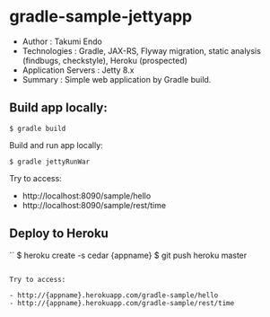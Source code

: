 gradle-sample-jettyapp
======================

- Author : Takumi Endo
- Technologies : Gradle, JAX-RS, Flyway migration, static analysis (findbugs, checkstyle), Heroku (prospected)
- Application Servers : Jetty 8.x
- Summary : Simple web application by Gradle build.

## Build app locally:

```
$ gradle build
```

Build and run app locally:

```
$ gradle jettyRunWar
```

Try to access:

- http://localhost:8090/sample/hello
- http://localhost:8090/sample/rest/time

## Deploy to Heroku

``
$ heroku create -s cedar {appname}
$ git push heroku master
```

Try to access:

- http://{appname}.herokuapp.com/gradle-sample/hello
- http://{appname}.herokuapp.com/gradle-sample/rest/time